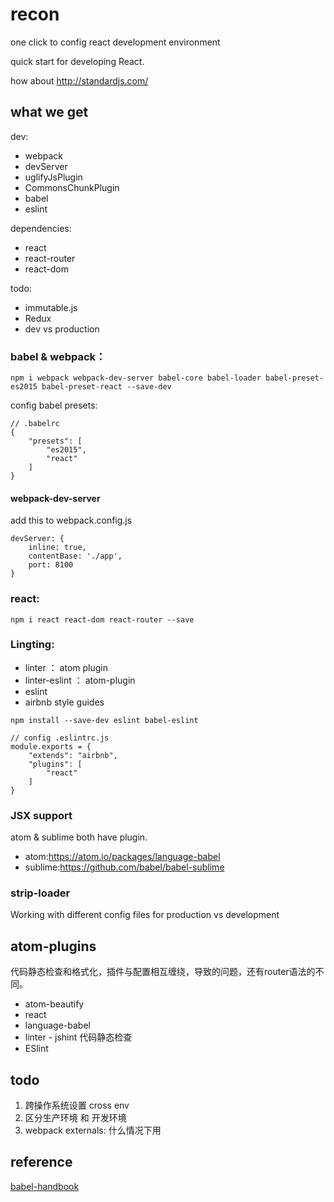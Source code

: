 # recon

one click to config react development environment

quick start for developing React.

how about http://standardjs.com/

## what we get

dev:

- webpack
 - devServer
 - uglifyJsPlugin
 - CommonsChunkPlugin
- babel
- eslint

dependencies:

- react
- react-router
- react-dom

todo:

- immutable.js
- Redux
- dev vs production

### babel & webpack：

```
npm i webpack webpack-dev-server babel-core babel-loader babel-preset-es2015 babel-preset-react --save-dev
```

config babel presets:
```
// .babelrc
{
    "presets": [
        "es2015",
        "react"
    ]
}
```

#### webpack-dev-server

add this to webpack.config.js
```
devServer: {
    inline: true,
    contentBase: './app',
    port: 8100
}
```

### react:
```
npm i react react-dom react-router --save
```

### Lingting:

- linter ： atom plugin
- linter-eslint ： atom-plugin
- eslint
- airbnb style guides

```
npm install --save-dev eslint babel-eslint

// config .eslintrc.js
module.exports = {
    "extends": "airbnb",
    "plugins": [
        "react"
    ]
}
```

### JSX support

atom & sublime both have plugin.

- atom:https://atom.io/packages/language-babel
- sublime:https://github.com/babel/babel-sublime

### strip-loader

Working with different config files for production vs development

## atom-plugins

代码静态检查和格式化，插件与配置相互缠绕，导致的问题，还有router语法的不同。

- atom-beautify
- react
- language-babel
- linter - jshint  代码静态检查
- ESlint

## todo

1. 跨操作系统设置 cross env
2. 区分生产环境 和 开发环境
3. webpack externals: 什么情况下用

## reference

[babel-handbook](https://github.com/thejameskyle/babel-handbook/blob/master/translations/zh-Hans/user-handbook.md#toc-configuring-babel)
